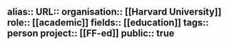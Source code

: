 alias::
URL::
organisation:: [[Harvard University]] 
role:: [[academic]] 
fields:: [[education]] 
tags:: person
project:: [[FF-ed]] 
public:: true
-